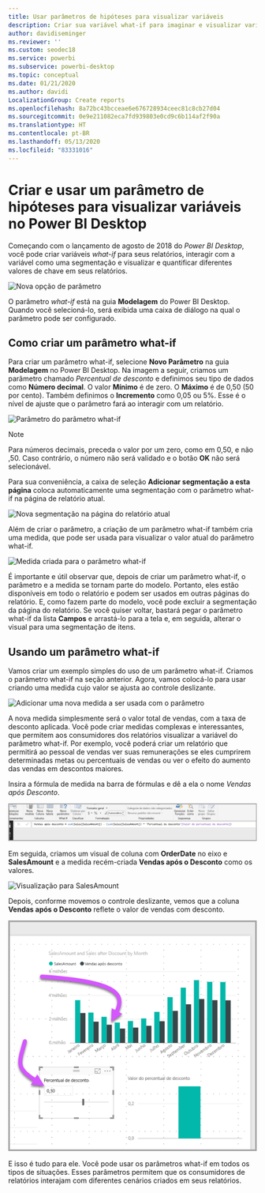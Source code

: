 ```yaml
---
title: Usar parâmetros de hipóteses para visualizar variáveis
description: Criar sua variável what-if para imaginar e visualizar variáveis nos relatórios do Power BI
author: davidiseminger
ms.reviewer: ''
ms.custom: seodec18
ms.service: powerbi
ms.subservice: powerbi-desktop
ms.topic: conceptual
ms.date: 01/21/2020
ms.author: davidi
LocalizationGroup: Create reports
ms.openlocfilehash: 8a72bc43bcceae6e676728934ceec81c8cb27d04
ms.sourcegitcommit: 0e9e211082eca7fd939803e0cd9c6b114af2f90a
ms.translationtype: HT
ms.contentlocale: pt-BR
ms.lasthandoff: 05/13/2020
ms.locfileid: "83331016"
---
```

# <a name="create-and-use-what-if-parameters-to-visualize-variables-in-power-bi-desktop"></a>Criar e usar um parâmetro de hipóteses para visualizar variáveis no Power BI Desktop

Começando com o lançamento de agosto de 2018 do *Power BI Desktop*, você pode criar variáveis *what-if* para seus relatórios, interagir com a variável como uma segmentação e visualizar e quantificar diferentes valores de chave em seus relatórios.

![Nova opção de parâmetro](media/desktop-what-if/what-if_01.png)

O parâmetro *what-if* está na guia **Modelagem** do Power BI Desktop. Quando você selecioná-lo, será exibida uma caixa de diálogo na qual o parâmetro pode ser configurado.

## <a name="creating-a-what-if-parameter"></a>Como criar um parâmetro what-if

Para criar um parâmetro what-if, selecione **Novo Parâmetro** na guia **Modelagem** no Power BI Desktop. Na imagem a seguir, criamos um parâmetro chamado *Percentual de desconto* e definimos seu tipo de dados como **Número decimal**. O valor **Mínimo** é de zero. O **Máximo** é de 0,50 (50 por cento). Também definimos o **Incremento** como 0,05 ou 5%. Esse é o nível de ajuste que o parâmetro fará ao interagir com um relatório.

![Parâmetro do parâmetro what-if](media/desktop-what-if/what-if_02.png)

> [!NOTE]
> Para números decimais, preceda o valor por um zero, como em 0,50, e não ,50. Caso contrário, o número não será validado e o botão **OK** não será selecionável.
> 
> 

Para sua conveniência, a caixa de seleção **Adicionar segmentação a esta página** coloca automaticamente uma segmentação com o parâmetro what-if na página de relatório atual.

![Nova segmentação na página do relatório atual](media/desktop-what-if/what-if_03.png)

Além de criar o parâmetro, a criação de um parâmetro what-if também cria uma medida, que pode ser usada para visualizar o valor atual do parâmetro what-if.

![Medida criada para o parâmetro what-if](media/desktop-what-if/what-if_04.png)

É importante e útil observar que, depois de criar um parâmetro what-if, o parâmetro e a medida se tornam parte do modelo. Portanto, eles estão disponíveis em todo o relatório e podem ser usados em outras páginas do relatório. E, como fazem parte do modelo, você pode excluir a segmentação da página do relatório. Se você quiser voltar, bastará pegar o parâmetro what-if da lista **Campos** e arrastá-lo para a tela e, em seguida, alterar o visual para uma segmentação de itens.

## <a name="using-a-what-if-parameter"></a>Usando um parâmetro what-if

Vamos criar um exemplo simples do uso de um parâmetro what-if. Criamos o parâmetro what-if na seção anterior. Agora, vamos colocá-lo para usar criando uma medida cujo valor se ajusta ao controle deslizante.

![Adicionar uma nova medida a ser usada com o parâmetro](media/desktop-what-if/what-if_05.png)

A nova medida simplesmente será o valor total de vendas, com a taxa de desconto aplicada. Você pode criar medidas complexas e interessantes, que permitem aos consumidores dos relatórios visualizar a variável do parâmetro what-if. Por exemplo, você poderá criar um relatório que permitirá ao pessoal de vendas ver suas remunerações se eles cumprirem determinadas metas ou percentuais de vendas ou ver o efeito do aumento das vendas em descontos maiores.

Insira a fórmula de medida na barra de fórmulas e dê a ela o nome *Vendas após Desconto*.

![Definição de Vendas após Desconto](media/desktop-what-if/what-if_06.png)

Em seguida, criamos um visual de coluna com **OrderDate** no eixo e **SalesAmount** e a medida recém-criada **Vendas após o Desconto** como os valores.

![Visualização para SalesAmount](media/desktop-what-if/what-if_07.png)

Depois, conforme movemos o controle deslizante, vemos que a coluna **Vendas após o Desconto** reflete o valor de vendas com desconto.

![O controle deslizante interage com a visualização](media/desktop-what-if/what-if_08.png)

E isso é tudo para ele. Você pode usar os parâmetros what-if em todos os tipos de situações. Esses parâmetros permitem que os consumidores de relatórios interajam com diferentes cenários criados em seus relatórios.
